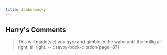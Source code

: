 ```yaml
---
title: Jabberwocky
---
```


## Harry's Comments

> This will made[sic] you gyre and gimble in the wabe until the brillig all right, all right.
> -- ::savoy-book-citation{page=87}
